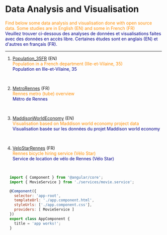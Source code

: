 # Data Analysis and Visualisation


<span style="color:darkorange">Find below some data analysis and visualisation done with open source data. Some studies are in English (EN) and some in French (FR)</span>
<br><span style="color:darkblue">Veuillez trouver ci-dessous des analyses de données et visualisations faites avec des données en accès libre. Certaines études sont en anglais (EN) et d'autres en français (FR).</span>

___

1. [Population_35FR](https://github.com/FlorentDSGree/Population_35FR) (EN) 
<br> <span style="color:darkorange">Population in a French department (Ille-et-Vilaine, 35)</span>
<br> <span style="color:darkblue">Population en Ille-et-Vilaine, 35</span>
<br> 


2. [MetroRennes](https://github.com/FlorentDSGree/MetroRennes/blob/master/MetroRennes/ReadMe.md) (FR)
<br> <span style="color:darkorange">Rennes metro (tube) overview</span>
<br> <span style="color:darkblue">Métro de Rennes</span>
<br>


3. [MaddisonWorldEconomy](https://florentdsgree.github.io/MaddisonWorldEconomy_2018/) (EN)
<br> <span style="color:darkorange">Visualisation based on Maddison world economy project data</span>
<br> <span style="color:darkblue">Visualisation basée sur les données du projet Maddison world economy</span>
<br>


4. [VeloStarRennes](https://florentdsgree.github.io/VeloStarRennes/) (FR)
<br> <span style="color:darkorange">Rennes bicycle hiring service (Vélo Star)</span>
<br> <span style="color:darkblue">Service de location de vélo de Rennes (Vélo Star)</span>
<br> 

```js
  import { Component } from '@angular/core';
  import { MovieService } from './services/movie.service';

  @Component({
    selector: 'app-root',
    templateUrl: './app.component.html',
    styleUrls: ['./app.component.css'],
    providers: [ MovieService ]
  })
  export class AppComponent {
    title = 'app works!';
  }
```
